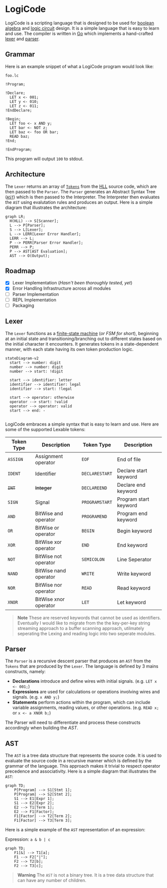 # LogiCode

LogiCode is a scripting language that is designed to be used for [boolean algebra](https://en.wikipedia.org/wiki/Boolean_algebra) and [logic circuit](https://en.wikipedia.org/?title=Logic_circuit&redirect=no) design. It is a simple language that is easy to learn and use. The compiler is written in [Go](https://en.wikipedia.org/wiki/Go_(programming_language)) which implements a hand-crafted [lexer](https://en.wikipedia.org/wiki/Lexical_analysis) and [parser](https://en.wikipedia.org/wiki/Parsing).

## Grammar

Here is an example snippet of what a LogiCode program would look like:

`foo.lc`

```
!Program;

!Declare;
  LET x <- 001;
  LET y <- 010;
  LET z <- 011;
!EndDeclare;

!Begin;
  LET foo <- x AND y;
  LET bar <- NOT z;
  LET baz <- foo OR bar;
  READ baz;
!End;

!EndProgram;
```

This program will output `100` to stdout.

## Architecture

The `Lexer` returns an array of [`Tokens`](https://bits.netbeans.org/11.1/javadoc/org-netbeans-modules-lexer/index.html?org/netbeans/api/lexer/Token.html) from the [HLL](https://en.wikipedia.org/wiki/High-level_programming_language) source code, which are then passed to the `Parser`. The `Parser` generates an Abstract Syntax Tree ([`AST`](https://en.wikipedia.org/wiki/Abstract_syntax_tree)) which is then passed to the Interpreter. The Interpreter then evaluates the `AST` using evalutation rules and produces an output. Here is a simple diagram that illustrates the architecture:

```mermaid
graph LR;
  H(HLL) --> S[Scanner];
  L --> P[Parser];
  S --> L[Lexer];
  L --> LERR[Lexer Error Handler];
  LERR --> L;
  P --> PERR[Parser Error Handler];
  PERR --> P;
  P --> AST[AST Evaluation];
  AST --> O(Output);

```

## Roadmap

-   [x] Lexer Implementation (_Hasn't been thoroughly tested, yet_)
-   [X] Error Handling Infrastructure across all modules
-   [ ] Parser Implementation
-   [ ] REPL Implementation
-   [ ] Packaging

## Lexer
The `Lexer` functions as a [finite-state machine](https://en.wikipedia.org/wiki/Finite-state_machine) (*or FSM for short*), beginning at an initial state and transitioning/branching out to different states based on the initial character it encounters. It generates tokens in a state-dependent manner, with each state having its own token production logic.

```mermaid
stateDiagram-v2
  start --> number: digit
  number --> number: digit
  number --> start: !digit

  start --> identifier: letter
  identifier --> identifier: legal
  identifier --> start: !legal

  start --> operator: otherwise
  operator --> start: !valid
  operator --> operator: valid
  start --> end: -
  
```

LogiCode embraces a simple syntax that is easy to learn and use.
Here are some of the supported Lexable tokens:

| Token Type | Description           | Token Type     | Description           |
| ---------- | --------------------- | -------------- | --------------------- |
| `ASSIGN`   | Assignment operator   | `EOF`          | End of file           |
| `IDENT`    | Identifier            | `DECLARESTART` | Declare start keyword |
| ~~`INT`~~  | ~~Integer~~           | `DECLAREEND`   | Declare end keyword   |
| `SIGN`     | Signal                | `PROGRAMSTART` | Program start keyword |
| `AND`      | BitWise and operator  | `PROGRAMEND`   | Program end keyword   |
| `OR`       | BitWise or operator   | `BEGIN`        | Begin keyword         |
| `XOR`      | BitWise xor operator  | `END`          | End keyword           |
| `NOT`      | BitWise not operator  | `SEMICOLON`    | Line Seperator        |
| `NAND`     | BitWise nand operator | `WRITE`        | Write keyword         |
| `NOR`      | BitWise nor operator  | `READ`         | Read keyword          |
| `XNOR`     | BitWise xnor operator | `LET`          | Let keyword           |
> **Note** These are reserved keywords that cannot be used as identifiers.
> Eventually I would like to migrate from the the key-per-key string streaming approach to a buffer scanning approach, utilmately seperating the Lexing and reading logic into two seperate modules.

## Parser

The `Parser` is a recursive descent parser that produces an `AST` from the `Tokens` that are produced by the `Lexer`. The language is defined by 3 mains constructs, namely:
+ **Declarations** introduce and define wires with initial signals. (e.g. `LET x <- 001;`)
+ **Expressions** are used for calculations or operations involving wires and signals. (e.g. `x AND y;`)
+ **Statements** perform actions within the program, which can include variable assignments, reading values, or other operations. (e.g. `READ x;` or `x <- a XNOR b;`)

The Parser will need to differentiate and process these constructs accordingly when building the *AST*.
## AST

The `AST` is a tree data structure that represents the source code. It is used to evaluate the source code in a recursive manner which
is defined by the grammar of the language. This approach makes it trivial to respect operator precedence and associativity. Here is a simple diagram that illustrates the `AST`:

```mermaid
graph TD;
    P[Program] --> S1[Stmt 1];
    P[Program] --> S2[Stmt 2];
    S1 --> E1[Expr 1];
    S1 --> E2[Expr 2];
    E2 --> T1[Term 1];
    E2 --> F1[Factor];
    F1[Factor] --> T2[Term 2];
    F1[Factor] --> T3[Term 3];

```

Here is a simple example of the `AST` representation of an expression:

Expression: `a & b | c`

```mermaid
graph TD;
    F1[&] --> T1[a];
    F1 --> F2["|"];
    F2 --> T2[b];
    F2 --> T3[c];
```

> **Warning** The `AST` is not a binary tree. It is a tree data structure that can have any number of children.
